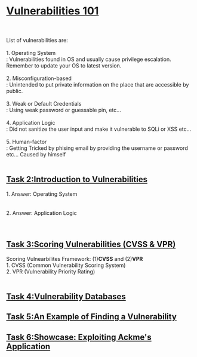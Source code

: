 <h1><ins>Vulnerabilities 101</ins></h1><br><br>
List of vulnerabilities are:<br><br>
1. Operating System <br> : Vulnerabilities found in OS and usually cause privilege escalation. Remember to update your OS to latest version.<br><br>
2. Misconfiguration-based <br> : Unintended to put private information on the place that are accessible by public.<br><br>
3. Weak or Default Credentials<br> : Using weak password or guessable pin, etc...<br><br>
4. Application Logic<br> : Did not sanitize the user input and make it vulnerable to SQLi or XSS etc...<br><br>
5. Human-factor<br> : Getting Tricked by phising email by providing the username or password etc... Caused by himself<br><br>

<h2><ins>Task 2:Introduction to Vulnerabilities</ins></h2>
1. Answer: Operating System<br><br><br>
2. Answer: Application Logic <br><br><br>
<h2><ins>Task 3:Scoring Vulnerabilities (CVSS & VPR)</ins></h2>
Scoring Vulnearbilites Framework: (1)<b>CVSS</b> and (2)<b>VPR</b><br>
1. CVSS (Common Vulnerability Scoring System)<br>
2. VPR (Vulnerability Priority Rating)<br><br>
<h2><ins>Task 4:Vulnerability Databases</ins></h2>
<h2><ins>Task 5:An Example of Finding a Vulnerability</ins></h2>
<h2><ins>Task 6:Showcase: Exploiting Ackme's Application</ins></h2>
